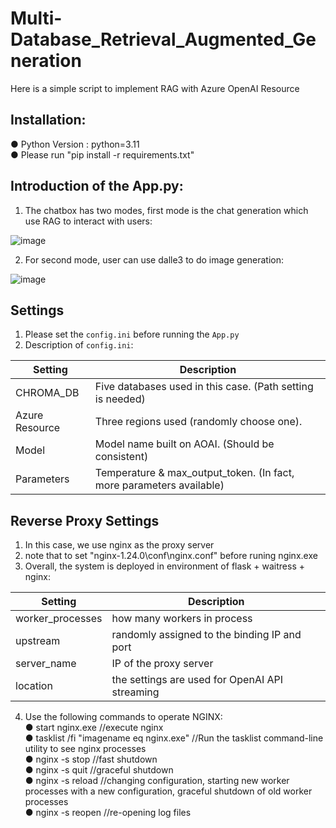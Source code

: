 # Multi-Database_Retrieval_Augmented_Generation  
Here is a simple script to implement RAG with Azure OpenAI Resource  

## Installation:  

● Python Version : python=3.11  
● Please run "pip install -r requirements.txt"  

## Introduction of the App.py:  

1. The chatbox has two modes, first mode is the chat generation which use RAG to interact with users:  
  
![image](https://github.com/ChengWeiGu/MultiDatabase-Retrieval-Augmented-Generation/blob/main/chat_gen.png)    
  
2. For second mode, user can use dalle3 to do image generation:  
  
![image](https://github.com/ChengWeiGu/MultiDatabase-Retrieval-Augmented-Generation/blob/main/img_gen.png)  

## Settings  
1. Please set the `config.ini` before running the `App.py`  
2. Description of `config.ini`:  

| Setting  | Description |
| ------------- | ------------- |
| CHROMA_DB  | Five databases used in this case. (Path setting is needed)  |
| Azure Resource  | Three regions used (randomly choose one).  |
| Model           |  Model name built on AOAI. (Should be consistent)     |
| Parameters      |  Temperature & max_output_token. (In fact, more parameters available)  |   

## Reverse Proxy Settings  
1. In this case, we use nginx as the proxy server  
2. note that to set "nginx-1.24.0\conf\nginx.conf" before runing nginx.exe    
3. Overall, the system is deployed in environment of flask + waitress + nginx:  

| Setting  | Description |
| ------------- | ------------- |
| worker_processes  | how many workers in process  |
| upstream  | randomly assigned to the binding IP and port  |
| server_name           |  IP of the proxy server     |
| location      |  the settings are used for OpenAI API streaming  |   

4. Use the following commands to operate NGINX:  
● start nginx.exe    //execute nginx   
● tasklist /fi "imagename eq nginx.exe"   //Run the tasklist command-line utility to see nginx processes   
● nginx -s stop	  //fast shutdown   
● nginx -s quit	  //graceful shutdown   
● nginx -s reload	   //changing configuration, starting new worker processes with a new configuration, graceful shutdown of old worker processes   
● nginx -s reopen	   //re-opening log files  
